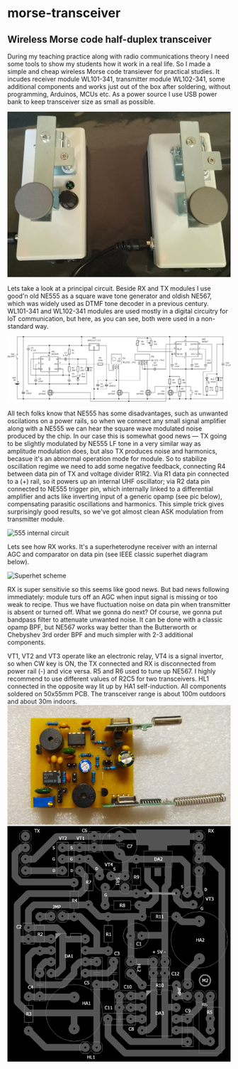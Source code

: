 # morse-transceiver
## Wireless Morse code half-duplex transceiver

During my teaching practice along with radio communications theory I need some tools to show my students how it work in a real life. So I made a simple and cheap wireless Morse code transiever for practical studies. It incudes receiver module WL101-341, transmitter module WL102-341, some additional components and works just out of the box after soldering, without programming, Arduinos, MCUs etc. As a power source I use USB power bank to keep transceiver size as small as possible.

![How it looks](morse-transceiver-pic.jpg)

Lets take a look at a principal circuit. Beside RX and TX modules I use good'n old NE555 as a square wave tone generator and oldish NE567, which was widely used as DTMF tone decoder in a previous century. WL101-341 and WL102-341 modules are used mostly in a digital circuitry for IoT communication, but here, as you can see,  both were used in a non-standard way.

![Circuit](morse-transceiver-circuit.png)

All tech folks know that NE555 has some disadvantages, such as unwanted oscilations on a power rails, so when we connect any small signal amplifier along with a NE555 we can hear the square wave modulated noise produced by the chip. In our case this is somewhat good news — TX going to be slightly modulated by NE555 LF tone in a very similar way as amplitude modulation does, but also TX produces noise and harmonics, becasue it's an abnormal operation mode for module. So to stabilize oscillation regime we need to add some negative feedback, connecting R4 between data pin of TX and voltage divider R1R2. Via R1 data pin connected to a (+) rail, so it powers up an internal UHF oscillator; via R2 data pin connected to NE555 trigger pin, which internally linked to a differential amplifier and acts like inverting input of a generic opamp (see pic below), compensating parasitic oscillations and harmonics. This simple trick gives surprisingly good results, so we've got almost clean ASK modulation from transmitter module.

![555 internal circuit](https://www.hackatronic.com/wp-content/uploads/2020/02/Internal-555timer-1.jpg)

Lets see how RX works. It's a superheterodyne receiver with an internal AGC and comparator on data pin (see IEEE classic superhet diagram below).

![Superhet scheme](https://www.eeeguide.com/wp-content/uploads/2018/11/Superheterodyne-Receiver.jpg)

RX is super sensitivie so this seems like good news. But bad news following immediately: module turs off an AGC when input signal is missing or too weak to recipe. Thus we have fluctuation noise on data pin when transmitter is absent or turned off. What we gonna do next? Of course, we gonna put bandpass filter to attenuate unwanted noise. It can be done with a classic opamp BPF, but NE567 works way better than the Butterworth or Chebyshev 3rd order BPF and much simpler with 2-3 additional components.

VT1, VT2 and VT3 operate like an electronic relay, VT4 is a signal invertor, so when CW key is ON, the TX connected and RX is disconnected from power rail (-) and vice versa. R5 and R6 used to tune up NE567. I highly recommend to use different values of R2C5 for two transceivers.
HL1 connected in the opposite way lit up by HA1 self-induction. All components soldered on 50x55mm PCB.
The transceiver range is about 100m outdoors and about 30m indoors.
![How it looks](morse-transceiver-circuit.jpg)
![How it looks](morse-transceiver-pcb.png)

